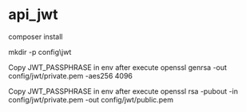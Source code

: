 # api_jwt

composer install

mkdir -p config\jwt

Copy JWT_PASSPHRASE in env after execute 
openssl genrsa -out config/jwt/private.pem -aes256 4096

Copy JWT_PASSPHRASE in env after execute 
openssl rsa -pubout -in config/jwt/private.pem -out config/jwt/public.pem

